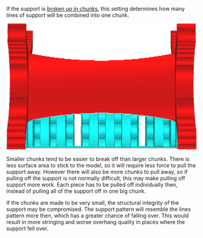 If the support is [broken up in chunks](support_skip_some_zags.md), this setting determines how many lines of support will be combined into one chunk.

![Each chunk contains 8 lines](../images/support_skip_some_zags.png)

Smaller chunks tend to be easier to break off than larger chunks. There is less surface area to stick to the model, so it will require less force to pull the support away. However there will also be more chunks to pull away, so if pulling off the support is not normally difficult, this may make pulling off support more work. Each piece has to be pulled off individually then, instead of pulling all of the support off in one big chunk.

If the chunks are made to be very small, the structural integrity of the support may be compromised. The support pattern will resemble the lines pattern more then, which has a greater chance of falling over. This would result in more stringing and worse overhang quality in places where the support fell over.